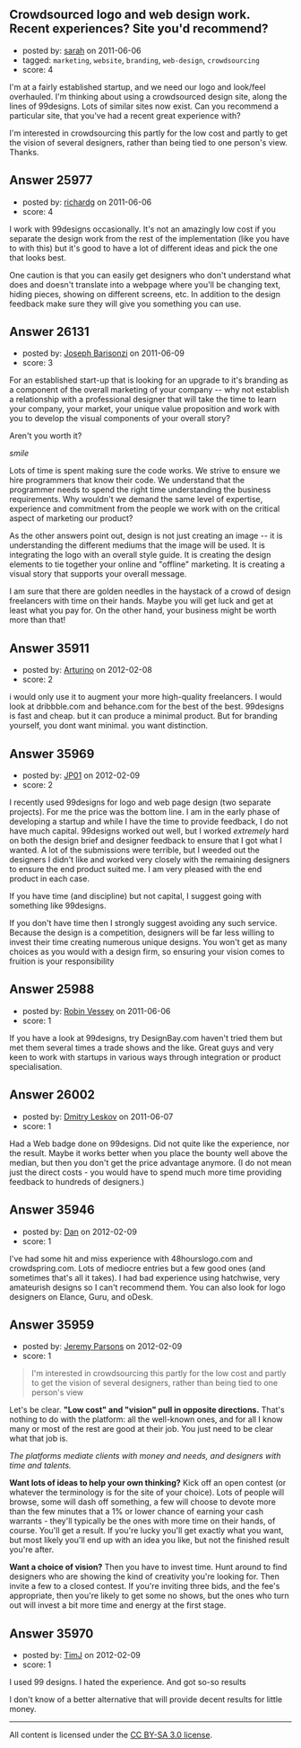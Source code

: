 ## Crowdsourced logo and web design work. Recent experiences? Site you'd recommend?

- posted by: [sarah](https://stackexchange.com/users/-1/11064-sarah) on 2011-06-06
- tagged: `marketing`, `website`, `branding`, `web-design`, `crowdsourcing`
- score: 4

I'm at a fairly established startup, and we need our logo and look/feel overhauled. I'm thinking about using a crowdsourced design site, along the lines of 99designs. Lots of similar sites now exist. Can you recommend a particular site, that you've had a recent great experience with?

I'm interested in crowdsourcing this partly for the low cost and partly to get the vision of several designers, rather than being tied to one person's view. Thanks.


## Answer 25977

- posted by: [richardg](https://stackexchange.com/users/-1/10674-richardg) on 2011-06-06
- score: 4

I work with 99designs occasionally. It's not an amazingly low cost if you separate the design work from the rest of the implementation (like you have to with this) but it's good to have a lot of different ideas and pick the one that looks best.

One caution is that you can easily get designers who don't understand what does and doesn't translate into a webpage where you'll be changing text, hiding pieces, showing on different screens, etc. In addition to the design feedback make sure they will give you something you can use.


## Answer 26131

- posted by: [Joseph Barisonzi](https://stackexchange.com/users/-1/8791-joseph-barisonzi) on 2011-06-09
- score: 3

For an established start-up that is looking for an upgrade to it's branding as a component of the overall marketing of your company -- why not establish a relationship with a professional designer that will take the time to learn your company, your market, your unique value proposition and work with you to develop the visual components of your overall story? 

Aren't you worth it?

*smile*

Lots of time is spent making sure the code works. We strive to ensure we hire programmers that know their code. We understand that the programmer needs to spend the right time understanding the business requirements. Why wouldn't we demand the same level of expertise, experience and commitment from the people we work with on the critical aspect of marketing our product?

As the other answers point out, design is not just creating an image -- it is understanding the different mediums that the image will be used. It is integrating the logo with an overall style guide. It is creating the design elements to tie together your online and "offline" marketing. It is creating a visual story that supports your overall message. 

I am sure that there are golden needles in the haystack of a crowd of design freelancers with time on their hands.  Maybe you will get luck and get at least what you pay for. On the other hand, your business might be worth more than that! 


## Answer 35911

- posted by: [Arturino](https://stackexchange.com/users/-1/16284-arturino) on 2012-02-08
- score: 2

i would only use it to augment your more high-quality freelancers.
I would look at dribbble.com and behance.com for the best of the best.
99designs is fast and cheap. but it can produce a minimal product. 
But for branding yourself, you dont want minimal. you want distinction.


## Answer 35969

- posted by: [JP01](https://stackexchange.com/users/-1/7016-jp01) on 2012-02-09
- score: 2

I recently used 99designs for logo and web page design (two separate projects). For me the price was the bottom line. I am in the early phase of developing a startup and while I have the time to provide feedback, I do not have much capital. 99designs worked out well, but I worked *extremely* hard on both the design brief and designer feedback to ensure that I got what I wanted. A lot of the submissions were terrible, but I weeded out the designers I didn't like and worked very closely with the remaining designers to ensure the end product suited me.  I am very pleased with the end product in each case.

If you have time (and discipline) but not capital, I suggest going with something like 99designs. 

If you don't have time then I strongly suggest avoiding any such service. Because the design is a competition, designers will be far less willing to invest their time creating numerous unique designs. You won't get as many choices as you would with a design firm, so ensuring your vision comes to fruition is your responsibility


## Answer 25988

- posted by: [Robin Vessey](https://stackexchange.com/users/-1/984-robin-vessey) on 2011-06-06
- score: 1

If you have a look at 99designs, try DesignBay.com haven't tried them but met them several times a trade shows and the like. Great guys and very keen to work with startups in various ways through integration or product specialisation. 


## Answer 26002

- posted by: [Dmitry Leskov](https://stackexchange.com/users/-1/2093-dmitry-leskov) on 2011-06-07
- score: 1

Had a Web badge done on 99designs. Did not quite like the experience, nor the result. Maybe it works better when you place the bounty well above the median, but then you don't get the price advantage anymore. (I do not mean just the direct costs - you would have to spend much more time providing feedback to hundreds of designers.)


## Answer 35946

- posted by: [Dan](https://stackexchange.com/users/-1/16275-dan) on 2012-02-09
- score: 1

I've had some hit and miss experience with 48hourslogo.com and crowdspring.com. Lots of mediocre entries but a few good ones (and sometimes that's all it takes). I had bad experience using hatchwise, very amateurish designs so I can't recommend them. You can also look for logo designers on Elance, Guru, and oDesk.



## Answer 35959

- posted by: [Jeremy Parsons](https://stackexchange.com/users/-1/4291-jeremy-parsons) on 2012-02-09
- score: 1

> I'm interested in crowdsourcing this partly for the low cost and partly to get the vision of several designers, rather than being tied to one person's view

Let's be clear. **"Low cost" and "vision" pull in opposite directions.** That's nothing to do with the platform: all the well-known ones, and for all I know many or most of the rest are good at their job. You just need to be clear what that job is.

*The platforms mediate clients with money and needs, and designers with time and talents.* 

**Want lots of ideas to help your own thinking?** Kick off an open contest (or whatever the terminology is for the site of your choice). Lots of people will browse, some will dash off something, a few will choose to devote more than the few minutes that a 1% or lower chance of earning your cash warrants - they'll typically be the ones with more time on their hands, of course. You'll get a result. If you're lucky you'll get exactly what you want, but most likely you'll end up with an idea you like, but not the finished result you're after.

**Want a choice of vision?** Then you have to invest time. Hunt around to find designers who are showing the kind of creativity you're looking for. Then invite a few to a closed contest. If you're inviting three bids, and the fee's appropriate, then you're likely to get some no shows, but the ones who turn out will invest a bit more time and energy at the first stage.


## Answer 35970

- posted by: [TimJ](https://stackexchange.com/users/-1/1172-timj) on 2012-02-09
- score: 1

I used 99 designs.  I hated the experience.  And got so-so results

I don't know of a better alternative that will provide decent results for little money.





---

All content is licensed under the [CC BY-SA 3.0 license](https://creativecommons.org/licenses/by-sa/3.0/).

